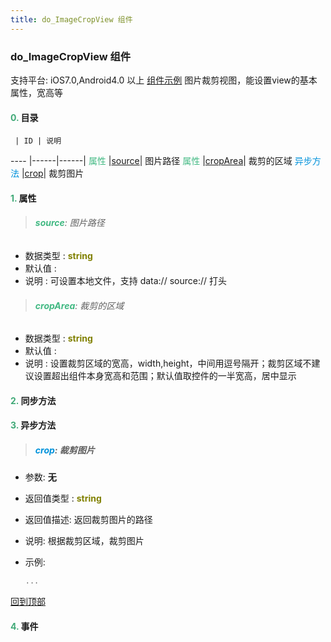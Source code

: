 ```yaml
---
title: do_ImageCropView 组件
---
```


### do_ImageCropView 组件

 支持平台: iOS7.0,Android4.0 以上
 [组件示例](https://github.com/do-api/docs-example/tree/master/source/view/do_ImageCropView)
 图片裁剪视图，能设置view的基本属性，宽高等

#### <font color ='#40A977'>**0.**</font> 目录

     | ID | 说明
---- |------|------|
<font color ='#42b983'>属性</font>  |[source](#source)| 图片路径
<font color ='#42b983'>属性</font>  |[cropArea](#cropArea)| 裁剪的区域
<font color ='#0092db'>异步方法</font>  |[crop](#crop)| 裁剪图片

#### <font color ='#40A977'>**1.**</font> 属性

>###### <span id=source><font color ='#42b983'>**source**</font></span>: 图片路径

- 数据类型 : <font color ='#808000'>**string**</font>
- 默认值 : 
- 说明 : 可设置本地文件，支持 data:// source:// 打头

>###### <span id=cropArea><font color ='#42b983'>**cropArea**</font></span>: 裁剪的区域

- 数据类型 : <font color ='#808000'>**string**</font>
- 默认值 : 
- 说明 : 设置裁剪区域的宽高，width,height，中间用逗号隔开；裁剪区域不建议设置超出组件本身宽高和范围；默认值取控件的一半宽高，居中显示

#### <font color ='#40A977'>**2.**</font> 同步方法

#### <font color ='#40A977'>**3.**</font> 异步方法

>##### <span id=crop><font color ='#0092db'>**crop**</font></span>: 裁剪图片

- 参数: **无**
- 返回值类型 : <font color ='#808000'>**string**</font>
- 返回值描述: 返回裁剪图片的路径
- 说明: 根据裁剪区域，裁剪图片
- 示例:

  ```javascript
  ...

  ```

[回到顶部](#top)


#### <font color ='#40A977'>**4.**</font> 事件


